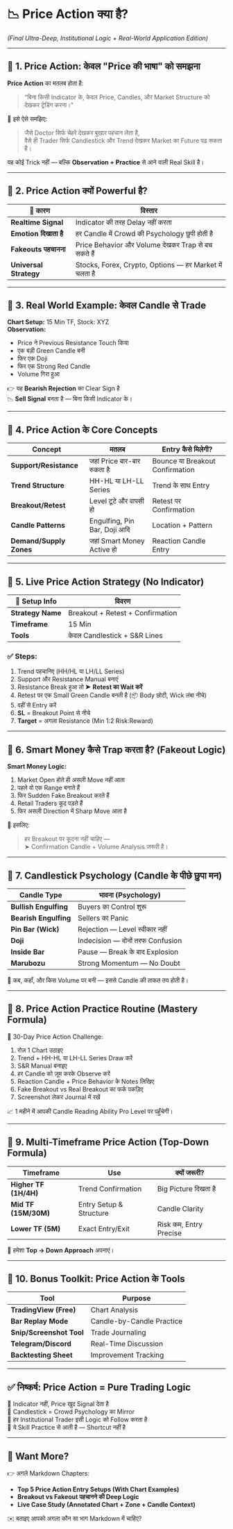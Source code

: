 # 📉 Price Action क्या है?  
*(Final Ultra-Deep, Institutional Logic + Real-World Application Edition)*

---

## 🔷 1. Price Action: केवल "Price की भाषा" को समझना

**Price Action** का मतलब होता है:

> “बिना किसी Indicator के, केवल Price, Candles, और Market Structure को देखकर ट्रेडिंग करना।”

🧠 इसे ऐसे समझिए:

> जैसे Doctor सिर्फ चेहरे देखकर बुखार पहचान लेता है,  
> वैसे ही Trader सिर्फ Candlestick और Trend देखकर Market का Future पढ़ सकता है।

यह कोई Trick नहीं — बल्कि **Observation + Practice** से आने वाली Real Skill है।

---

## 🔷 2. Price Action क्यों Powerful है?

| 📌 कारण                | विस्तार |
|------------------------|--------|
| **Realtime Signal**     | Indicator की तरह Delay नहीं करता |
| **Emotion दिखाता है**   | हर Candle में Crowd की Psychology छुपी होती है |
| **Fakeouts पहचानना**   | Price Behavior और Volume देखकर Trap से बच सकते हैं |
| **Universal Strategy** | Stocks, Forex, Crypto, Options — हर Market में चलता है |

---

## 🔷 3. Real World Example: केवल Candle से Trade

**Chart Setup:** 15 Min TF, Stock: XYZ  
**Observation:**

- Price ने Previous Resistance Touch किया
- एक बड़ी Green Candle बनी  
- फिर एक Doji  
- फिर एक Strong Red Candle  
- Volume गिरा हुआ

👉 यह **Bearish Rejection** का Clear Sign है  
📉 **Sell Signal** बनता है — बिना किसी Indicator के।

---

## 🔷 4. Price Action के Core Concepts

| Concept               | मतलब                          | Entry कैसे मिलेगी? |
|------------------------|-------------------------------|---------------------|
| **Support/Resistance**  | जहां Price बार-बार रुकता है    | Bounce या Breakout Confirmation |
| **Trend Structure**     | HH-HL या LH-LL Series         | Trend के साथ Entry |
| **Breakout/Retest**     | Level टूटे और वापसी हो        | Retest पर Confirmation |
| **Candle Patterns**     | Engulfing, Pin Bar, Doji आदि | Location + Pattern |
| **Demand/Supply Zones** | जहां Smart Money Active हो    | Reaction Candle Entry |

---

## 🔷 5. Live Price Action Strategy (No Indicator)

| 🧪 Setup Info             | विवरण |
|---------------------------|--------|
| **Strategy Name**          | Breakout + Retest + Confirmation |
| **Timeframe**              | 15 Min |
| **Tools**                  | केवल Candlestick + S&R Lines |

### ✅ Steps:

1. Trend पहचानिए (HH/HL या LH/LL Series)
2. Support और Resistance Manual बनाएं
3. Resistance Break हुआ तो ➤ **Retest का Wait करें**
4. Retest पर एक Small Green Candle बनती है (📦 Body छोटी, Wick लंबा नीचे)
5. वहीं से Entry करें
6. **SL** = Breakout Point से नीचे  
7. **Target** = अगला Resistance (Min 1:2 Risk:Reward)

---

## 🔷 6. Smart Money कैसे Trap करता है? (Fakeout Logic)

**Smart Money Logic:**

1. Market Open होते ही असली Move नहीं आता  
2. पहले वो एक Range बनाते हैं  
3. फिर Sudden Fake Breakout करते हैं  
4. Retail Traders कूद पड़ते हैं  
5. फिर असली Direction में Sharp Move आता है

📌 इसलिए:

> हर Breakout पर कूदना नहीं चाहिए —  
> ➤ Confirmation Candle + Volume Analysis ज़रूरी है।

---

## 🔷 7. Candlestick Psychology (Candle के पीछे छुपा मन)

| Candle Type         | भावना (Psychology) |
|----------------------|---------------------|
| **Bullish Engulfing**  | Buyers का Control शुरू |
| **Bearish Engulfing** | Sellers का Panic |
| **Pin Bar (Wick)**    | Rejection — Level स्वीकार नहीं |
| **Doji**              | Indecision — दोनों तरफ Confusion |
| **Inside Bar**        | Pause — Break के बाद Explosion |
| **Marubozu**          | Strong Momentum — No Doubt |

📌 कब, कहाँ, और किस Volume पर बनी — इससे Candle की ताकत तय होती है।

---

## 🔷 8. Price Action Practice Routine (Mastery Formula)

🎯 30-Day Price Action Challenge:

1. रोज़ 1 Chart उठाइए
2. Trend + HH-HL या LH-LL Series Draw करें
3. S&R Manual बनाइए
4. हर Candle को ज़ूम करके Observe करें
5. Reaction Candle + Price Behavior के Notes लिखिए
6. Fake Breakout vs Real Breakout का फर्क पकड़िए
7. Screenshot लेकर Journal में रखें

📈 1 महीने में आपकी Candle Reading Ability Pro Level पर पहुँचेगी।

---

## 🔷 9. Multi-Timeframe Price Action (Top-Down Formula)

| Timeframe       | Use                  | क्यों जरूरी? |
|------------------|-----------------------|---------------|
| **Higher TF (1H/4H)** | Trend Confirmation     | Big Picture दिखता है |
| **Mid TF (15M/30M)** | Entry Setup & Structure | Candle Clarity |
| **Lower TF (5M)**     | Exact Entry/Exit        | Risk कम, Entry Precise |

📌 हमेशा **Top → Down Approach** अपनाएं।

---

## 🔷 10. Bonus Toolkit: Price Action के Tools

| Tool                  | Purpose |
|------------------------|---------|
| **TradingView (Free)**   | Chart Analysis |
| **Bar Replay Mode**     | Candle-by-Candle Practice |
| **Snip/Screenshot Tool**| Trade Journaling |
| **Telegram/Discord**    | Real-Time Discussion |
| **Backtesting Sheet**   | Improvement Tracking |

---

## ✅ निष्कर्ष: Price Action = Pure Trading Logic

🔹 Indicator नहीं, Price खुद Signal देता है  
🔹 Candlestick = Crowd Psychology का Mirror  
🔹 हर Institutional Trader इसी Logic को Follow करता है  
🔹 ये Skill Practice से आती है — Shortcut नहीं है  

---

## 📌 Want More?

👉 अगले Markdown Chapters:

- **Top 5 Price Action Entry Setups (With Chart Examples)**  
- **Breakout vs Fakeout पहचानने की Deep Logic**  
- **Live Case Study (Annotated Chart + Zone + Candle Context)**

✉️ बताइए आपको अगला कौन सा भाग Markdown में चाहिए?
